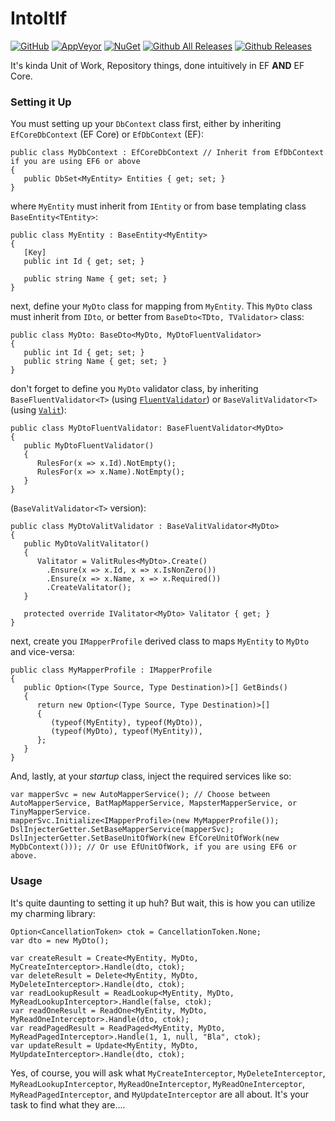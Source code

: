 
IntoItIf
===============
[![GitHub](https://img.shields.io/github/license/swtanggara/IntoItIf.svg)](https://github.com/swtanggara/IntoItIf/blob/master/LICENSE)
[![AppVeyor](https://img.shields.io/appveyor/ci/swtanggara/IntoItIf.svg)](https://ci.appveyor.com/project/swtanggara/intoitif)
[![NuGet](https://img.shields.io/nuget/v/IntoItIf.svg)](https://www.nuget.org/packages/IntoItIf/)
[![Github All Releases](https://img.shields.io/github/downloads/swtanggara/IntoItIf/total.svg)](https://github.com/swtanggara/IntoItIf/releases)
[![Github Releases](https://img.shields.io/github/downloads/swtanggara/IntoItIf/latest/total.svg)](https://github.com/swtanggara/IntoItIf/releases/latest)

It's kinda Unit of Work, Repository things, done intuitively in EF **AND** EF Core.

### Setting it Up
You must setting up your `DbContext` class first, either by inheriting `EfCoreDbContext` (EF Core) or `EfDbContext` (EF):

    public class MyDbContext : EfCoreDbContext // Inherit from EfDbContext if you are using EF6 or above
    {
	   public DbSet<MyEntity> Entities { get; set; }
    }

where `MyEntity` must inherit from `IEntity` or from base templating class `BaseEntity<TEntity>`:

    public class MyEntity : BaseEntity<MyEntity>
    {
	   [Key]
       public int Id { get; set; }
       
       public string Name { get; set; }
    }

next, define your `MyDto` class for mapping from `MyEntity`. This `MyDto` class must inherit from `IDto`, or better from `BaseDto<TDto, TValidator>` class:

    public class MyDto: BaseDto<MyDto, MyDtoFluentValidator>
    {
       public int Id { get; set; }
       public string Name { get; set; }
    }

don't forget to define you `MyDto` validator class, by inheriting `BaseFluentValidator<T>` (using [`FluentValidator`](https://github.com/JeremySkinner/FluentValidation)) or `BaseValitValidator<T>` (using [`Valit`](https://github.com/valit-stack/Valit)):

    public class MyDtoFluentValidator: BaseFluentValidator<MyDto>
    {
       public MyDtoFluentValidator()
       {
          RulesFor(x => x.Id).NotEmpty();
          RulesFor(x => x.Name).NotEmpty();
       }
    }

(`BaseValitValidator<T>` version):

    public class MyDtoValitValidator : BaseValitValidator<MyDto>
    {
       public MyDtoValitValitator()
       {
          Valitator = ValitRules<MyDto>.Create()
            .Ensure(x => x.Id, x => x.IsNonZero())
            .Ensure(x => x.Name, x => x.Required())
            .CreateValitator();
       }
       
       protected override IValitator<MyDto> Valitator { get; }
    }

next, create you `IMapperProfile` derived class to maps `MyEntity` to `MyDto` and vice-versa:

    public class MyMapperProfile : IMapperProfile
    {
       public Option<(Type Source, Type Destination)>[] GetBinds()
       {
          return new Option<(Type Source, Type Destination)>[]
          {
             (typeof(MyEntity), typeof(MyDto)),
             (typeof(MyDto), typeof(MyEntity)),
          };
       }
    }

And, lastly, at your *startup* class, inject the required services like so:

    var mapperSvc = new AutoMapperService(); // Choose between AutoMapperService, BatMapMapperService, MapsterMapperService, or TinyMapperService.
    mapperSvc.Initialize<IMapperProfile>(new MyMapperProfile());
    DslInjecterGetter.SetBaseMapperService(mapperSvc);
    DslInjecterGetter.SetBaseUnitOfWork(new EfCoreUnitOfWork(new MyDbContext())); // Or use EfUnitOfWork, if you are using EF6 or above.

### Usage
It's quite daunting to setting it up huh? But wait, this is how you can utilize my charming library:

    Option<CancellationToken> ctok = CancellationToken.None;
    var dto = new MyDto();
    
    var createResult = Create<MyEntity, MyDto, MyCreateInterceptor>.Handle(dto, ctok);
    var deleteResult = Delete<MyEntity, MyDto, MyDeleteInterceptor>.Handle(dto, ctok);
    var readLookupResult = ReadLookup<MyEntity, MyDto, MyReadLookupInterceptor>.Handle(false, ctok);
    var readOneResult = ReadOne<MyEntity, MyDto, MyReadOneInterceptor>.Handle(dto, ctok);
    var readPagedResult = ReadPaged<MyEntity, MyDto, MyReadPagedInterceptor>.Handle(1, 1, null, "Bla", ctok);
    var updateResult = Update<MyEntity, MyDto, MyUpdateInterceptor>.Handle(dto, ctok);

Yes, of course, you will ask what `MyCreateInterceptor`, `MyDeleteInterceptor`, `MyReadLookupInterceptor`, 
`MyReadOneInterceptor`, `MyReadOneInterceptor`, `MyReadPagedInterceptor`, and `MyUpdateInterceptor` are all about. It's your task to find what they are....
